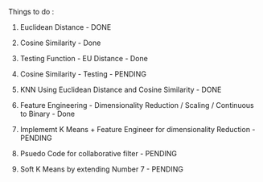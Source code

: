 Things to do :

1. Euclidean Distance - DONE
2. Cosine Similarity - Done

3. Testing Function - EU Distance - Done
4. Cosine Similarity - Testing - PENDING


5. KNN Using Euclidean Distance and Cosine Similarity - DONE
6. Feature Engineering - Dimensionality Reduction / Scaling / Continuous to Binary - Done

7. Implememt K Means + Feature Engineer for dimensionality Reduction - PENDING

8. Psuedo Code for collaborative filter - PENDING

9. Soft K Means by extending Number 7 - PENDING
